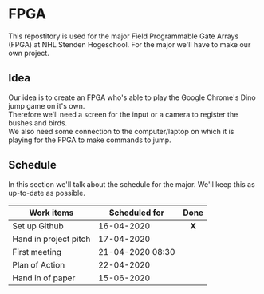 # FPGA
This repostitory is used for the major Field Programmable Gate Arrays (FPGA) at NHL Stenden Hogeschool.
For the major we'll have to make our own project.

## Idea
Our idea is to create an FPGA who's able to play the Google Chrome's Dino jump game on it's own. <br>
Therefore we'll need a screen for the input or a camera to register the bushes and birds. <br>
We also need some connection to the computer/laptop on which it is playing for the FPGA to make commands to jump.

## Schedule
In this section we'll talk about the schedule for the major.
We'll keep this as up-to-date as possible.

Work items | Scheduled for | Done
---------- | ------------- | :----:
Set up Github | 16-04-2020 | **X**
Hand in project pitch | 17-04-2020 |
First meeting | 21-04-2020 08:30 | 
Plan of Action | 22-04-2020 | 
Hand in of paper | 15-06-2020 |
